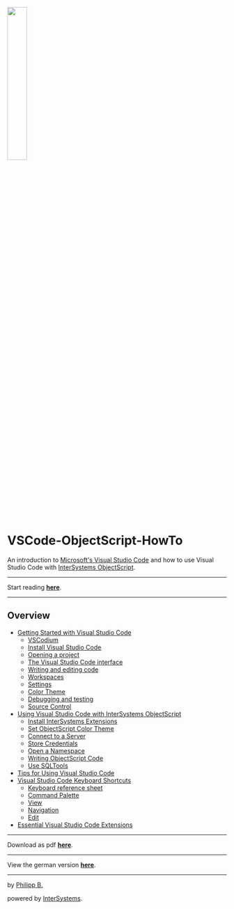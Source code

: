 <img src = "https://raw.githubusercontent.com/phil1436/VSCode-ObjectScript-HowTo/master/imgs/IrisXVscode.png" tile = "IRIS X VSCode" width = "30%"/>

# VSCode-ObjectScript-HowTo

An introduction to [Microsoft's Visual Studio Code](https://code.visualstudio.com/) and how to use Visual Studio Code with [InterSystems ObjectScript](https://docs.intersystems.com/irislatest/csp/docbook/DocBook.UI.Page.cls?KEY=GCOS_INTRO).

---

Start reading **[here](Chapters/GettingStartedWithVSCode.md)**.

---

## Overview

-   [Getting Started with Visual Studio Code](Chapters/GettingStartedWithVSCode.md)
    -   [VSCodium](Chapters/GettingStartedWithVSCode.md#vscodium)
    -   [Install Visual Studio Code](Chapters/GettingStartedWithVSCode.md#install-visual-studio-code)
    -   [Opening a project](Chapters/GettingStartedWithVSCode.md#opening-a-project)
    -   [The Visual Studio Code interface](Chapters/GettingStartedWithVSCode.md#the-visual-studio-code-interface)
    -   [Writing and editing code](Chapters/GettingStartedWithVSCode.md#writing-and-editing-code)
    -   [Workspaces](Chapters/GettingStartedWithVSCode.md#workspaces)
    -   [Settings](Chapters/GettingStartedWithVSCode.md#settings)
    -   [Color Theme](Chapters/GettingStartedWithVSCode.md#color-theme)
    -   [Debugging and testing](Chapters/GettingStartedWithVSCode.md#debugging-and-testing)
    -   [Source Control](Chapters/GettingStartedWithVSCode.md#source-control)
-   [Using Visual Studio Code with InterSystems ObjectScript](Chapters/UsingVSCodeWithObjectScript.md)
    -   [Install InterSystems Extensions](Chapters/UsingVSCodeWithObjectScript.md#install-intersystems-extensions)
    -   [Set ObjectScript Color Theme](Chapters/UsingVSCodeWithObjectScript.md#set-objectscript-color-theme)
    -   [Connect to a Server](Chapters/UsingVSCodeWithObjectScript.md#connect-to-a-server)
    -   [Store Credentials](Chapters/UsingVSCodeWithObjectScript.md#store-credentials)
    -   [Open a Namespace](Chapters/UsingVSCodeWithObjectScript.md#open-a-namespace)
    -   [Writing ObjectScript Code](Chapters/UsingVSCodeWithObjectScript.md#writing-objectscript-code)
    -   [Use SQLTools](Chapters/UsingVSCodeWithObjectScript.md#use-sqltools)
-   [Tips for Using Visual Studio Code](Chapters/TipsForVsCode.md)
-   [Visual Studio Code Keyboard Shortcuts](Chapters/KeyboardShortcuts.md)
    -   [Keyboard reference sheet](Chapters/KeyboardShortcuts.md#keyboard-reference-sheet)
    -   [Command Palette](Chapters/KeyboardShortcuts.md#command-palette)
    -   [View](Chapters/KeyboardShortcuts.md#view)
    -   [Navigation](Chapters/KeyboardShortcuts.md#navigation)
    -   [Edit](Chapters/KeyboardShortcuts.md#edit)
-   [Essential Visual Studio Code Extensions](Chapters/EssentialExtensions.md)

---

Download as pdf **[here](https://raw.githubusercontent.com/phil1436/VSCode-ObjectScript-HowTo/master/VSCode-HowTo.pdf)**.

---

View the german version **[here](https://github.com/phil1436/VSCode-ObjectScript-HowTo/tree/german)**.

---

by [Philipp B.](https://github.com/phil1436)

powered by [InterSystems](https://www.intersystems.com/).
